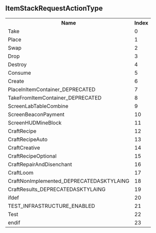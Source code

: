 ## ItemStackRequestActionType

<table><tr><th>Name</th><th>Index</th><tr><td>Take</td><td>0</td></tr><tr><td>Place</td><td>1</td></tr><tr><td>Swap</td><td>2</td></tr><tr><td>Drop</td><td>3</td></tr><tr><td>Destroy</td><td>4</td></tr><tr><td>Consume</td><td>5</td></tr><tr><td>Create</td><td>6</td></tr><tr><td>PlaceInItemContainer_DEPRECATED</td><td>7</td></tr><tr><td>TakeFromItemContainer_DEPRECATED</td><td>8</td></tr><tr><td>ScreenLabTableCombine</td><td>9</td></tr><tr><td>ScreenBeaconPayment</td><td>10</td></tr><tr><td>ScreenHUDMineBlock</td><td>11</td></tr><tr><td>CraftRecipe</td><td>12</td></tr><tr><td>CraftRecipeAuto</td><td>13</td></tr><tr><td>CraftCreative</td><td>14</td></tr><tr><td>CraftRecipeOptional</td><td>15</td></tr><tr><td>CraftRepairAndDisenchant</td><td>16</td></tr><tr><td>CraftLoom</td><td>17</td></tr><tr><td>CraftNonImplemented_DEPRECATEDASKTYLAING</td><td>18</td></tr><tr><td>CraftResults_DEPRECATEDASKTYLAING</td><td>19</td></tr><tr><td>ifdef</td><td>20</td></tr><tr><td>TEST_INFRASTRUCTURE_ENABLED</td><td>21</td></tr><tr><td>Test</td><td>22</td></tr><tr><td>endif</td><td>23</td></tr></table>